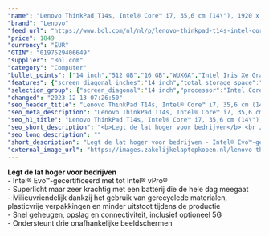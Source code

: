 ```yaml
---
"name": "Lenovo ThinkPad T14s, Intel® Core™ i7, 35,6 cm (14\"), 1920 x 1200 Pixels, 16 GB, 512 GB, Windows 11 Pro"
"brand": "Lenovo"
"feed_url": "https://www.bol.com/nl/nl/p/lenovo-thinkpad-t14s-intel-core-i7-35-6-cm-1920-x-1200-pixels-16-gb-512-gb-windows-11-pro/9300000148452116"
"price": 1849
"currency": "EUR"
"GTIN": "0197529406649"
"supplier": "Bol.com"
"category": "Computer"
"bullet_points": ["14 inch","512 GB","16 GB","WUXGA","Intel Iris Xe Graphics","Windows"]
"features": {"screen_diagonal_inches":"14 inch","total_storage_space":"512 GB","memory_size":"16 GB","graphics":"WUXGA","graphics_card":"Intel Iris Xe Graphics","operating_system":"Windows"}
"selection_group": {"screen_diagonal":"14 inch","processor":"Intel Core i7","changed_price_past_3_days":false,"product_family":"Thinkpad"}
"changed": "2023-12-13 07:26:50"
"seo_header_title": "Lenovo ThinkPad T14s, Intel® Core™ i7, 35,6 cm (14\"), 1920 x 1200 Pixels, 16 GB, 512 GB, Windows 11 Pro"
"seo_meta_description": "Lenovo ThinkPad T14s, Intel® Core™ i7, 35,6 cm (14\"), 1920 x 1200 Pixels, 16 GB, 512 GB, Windows 11 Pro"
"seo_h1_title": "Lenovo ThinkPad T14s, Intel® Core™ i7, 35,6 cm (14\"), 1920 x 1200 Pixels, 16 GB, 512 GB, Windows 11 Pro"
"seo_short_description": "<b>Legt de lat hoger voor bedrijven</b> <br /> - Intel® Evo™-gecertificeerd met tot Intel® vPro® <br /> - Superlicht maar zeer krachtig met een batterij die de hele dag meegaat <br /> - Milieuvriendelijk dankzij het gebruik van gerecyclede materialen, plasticvrije verpakkingen en minder uitstoot tijdens de productie <br /> - Snel geheugen, opslag en connectiviteit, inclusief optioneel 5G <br /> - Ondersteunt drie onafhankelijke beeldschermen <br />."
"seo_long_description": ""
"short_description": "Legt de lat hoger voor bedrijven - Intel® Evo™-gecertificeerd met tot Intel® vPro® - Superlicht maar zeer krachtig met een batterij die de hele dag meegaat - Milieuvriendelijk dankzij het gebruik van gerecyclede materialen, plasticvrije verpakkingen en minder uitstoot tijdens de productie - Snel geheugen, opslag en connectiviteit, inclusief optioneel 5G - Ondersteunt drie onafhankelijke beeldschermen"
"external_image_url": "https://images.zakelijkelaptopkopen.nl/lenovo-thinkpad-t14s-intel-core-i7-35-6-cm-1920-x-1200-pixels-16-gb-512-gb-windows-11-pro.webp"
---
```


<b>Legt de lat hoger voor bedrijven</b> <br /> - Intel® Evo™-gecertificeerd met tot Intel® vPro® <br /> - Superlicht maar zeer krachtig met een batterij die de hele dag meegaat <br /> - Milieuvriendelijk dankzij het gebruik van gerecyclede materialen, plasticvrije verpakkingen en minder uitstoot tijdens de productie <br /> - Snel geheugen, opslag en connectiviteit, inclusief optioneel 5G <br /> - Ondersteunt drie onafhankelijke beeldschermen <br />